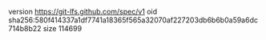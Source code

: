 version https://git-lfs.github.com/spec/v1
oid sha256:580f414337a1df7741a18365f565a32070af227203db6b6b0a59a6dc714b8b22
size 114699
